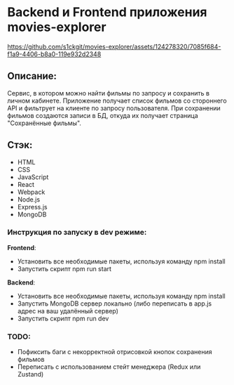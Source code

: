 # Backend и Frontend приложения movies-explorer


https://github.com/s1ckgit/movies-explorer/assets/124278320/7085f684-f1a9-4406-b8a0-119e932d2348


## Описание: 
Сервис, в котором можно найти фильмы по запросу и сохранить в личном кабинете. Приложение получает список фильмов со стороннего API и фильтрует на клиенте по запросу пользователя. При сохранении фильмов создаются записи в БД, откуда их получает страница "Сохранённые фильмы".

## Стэк:
* HTML
* CSS
* JavaScript
* React
* Webpack
* Node.js
* Express.js
* MongoDB

### Инструкция по запуску в dev режиме:
**Frontend**:

* Установить все необходимые пакеты, используя команду npm install
* Запустить скрипт npm run start
  
**Backend**:

* Установить все необходимые пакеты, используя команду npm install
* Запустить MongoDB сервер локально (либо переписать в app.js адрес на ваш удалённый сервер)
* Запустить скрипт npm run dev

### TODO:
* Пофиксить баги с некорректной отрисовкой кнопок сохранения фильмов
* Переписать с использованием стейт менеджера (Redux или Zustand)

